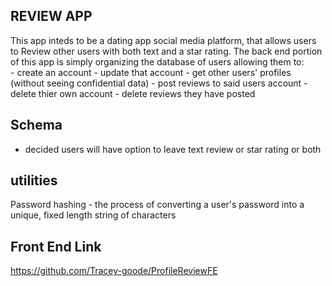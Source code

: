 ## REVIEW APP
This app inteds to be a dating app social media platform, that allows users to Review other users with both text and a star rating. The back end portion of this app is simply organizing the database of users allowing them to:  
        - create an account
        - update that account
        - get other users' profiles (without seeing confidential data)
        - post reviews to said users account
        - delete thier own account 
        - delete reviews they have posted

## Schema

- decided users will have option to leave text review or star rating or both

## utilities
Password hashing - the process of converting a user's password into a unique, fixed length string of characters





## Front End Link
https://github.com/Tracey-goode/ProfileReviewFE